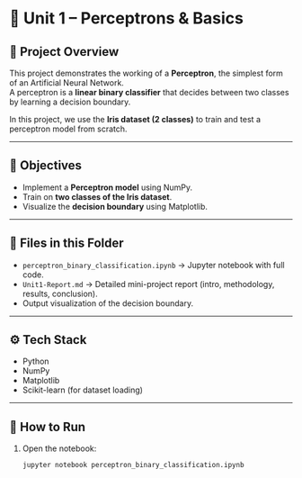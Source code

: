 # 📌 Unit 1 – Perceptrons & Basics  

## 📝 Project Overview  
This project demonstrates the working of a **Perceptron**, the simplest form of an Artificial Neural Network.  
A perceptron is a **linear binary classifier** that decides between two classes by learning a decision boundary.  

In this project, we use the **Iris dataset (2 classes)** to train and test a perceptron model from scratch.  

---

## 🎯 Objectives  
- Implement a **Perceptron model** using NumPy.  
- Train on **two classes of the Iris dataset**.  
- Visualize the **decision boundary** using Matplotlib.  

---

## 📂 Files in this Folder  
- `perceptron_binary_classification.ipynb` → Jupyter notebook with full code.  
- `Unit1-Report.md` → Detailed mini-project report (intro, methodology, results, conclusion).  
-  Output visualization of the decision boundary.  

---

## ⚙️ Tech Stack  
- Python  
- NumPy  
- Matplotlib  
- Scikit-learn (for dataset loading)  

---

## 🚀 How to Run  
1. Open the notebook:  
   ```bash
   jupyter notebook perceptron_binary_classification.ipynb


